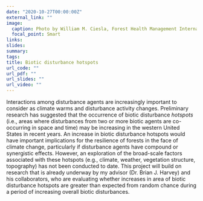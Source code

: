 ```yaml
---
date: "2020-10-27T00:00:00Z"
external_link: ""
image:
  caption: Photo by William M. Ciesla, Forest Health Management International, Bugwood.org
  focal_point: Smart
links:
slides:
summary: 
tags:
title: Biotic disturbance hotspots
url_code: ""
url_pdf: ""
url_slides: ""
url_video: ""
---
```


Interactions among disturbance agents are increasingly important to consider as climate warms and disturbance activity changes. Preliminary research has suggested that the occurrence of biotic disturbance *hotspots* (i.e., areas where disturbances from two or more biotic agents are co-occurring in space and time) may be increasing in the western United States in recent years. An increase in biotic disturbance hotspots would have important implications for the resilience of forests in the face of climate change, particularly if disturbance agents have compound or synergistic effects. However, an exploration of the broad-scale factors associated with these hotspots (e.g., climate, weather, vegetation structure, topography) has not been conducted to date. This project will build on research that is already underway by my advisor (Dr. Brian J. Harvey) and his collaborators, who are evaluating whether increases in area of biotic disturbance hotspots are greater than expected from random chance during a period of increasing overall biotic disturbances.